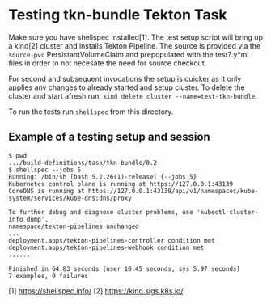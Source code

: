 # Testing tkn-bundle Tekton Task

Make sure you have shellspec installed[1]. The test setup script will bring up a
kind[2] cluster and installs Tekton Pipeline. The source is provided via the
`source-pvc` PersistantVolumeClaim and prepopulated with the test?.y*ml files in
order to not necesate the need for source checkout.

For second and subsequent invocations the setup is quicker as it only applies
any changes to already started and setup cluster. To delete the cluster and
start afresh run: `kind delete cluster --name=test-tkn-bundle`.

To run the tests run `shellspec` from this directory.

## Example of a testing setup and session

```shell
$ pwd
.../build-definitions/task/tkn-bundle/0.2
$ shellspec --jobs 5
Running: /bin/sh [bash 5.2.26(1)-release] {--jobs 5}
Kubernetes control plane is running at https://127.0.0.1:43139
CoreDNS is running at https://127.0.0.1:43139/api/v1/namespaces/kube-system/services/kube-dns:dns/proxy

To further debug and diagnose cluster problems, use 'kubectl cluster-info dump'.
namespace/tekton-pipelines unchanged
...
deployment.apps/tekton-pipelines-controller condition met
deployment.apps/tekton-pipelines-webhook condition met
.......

Finished in 64.83 seconds (user 10.45 seconds, sys 5.97 seconds)
7 examples, 0 failures
```

[1] https://shellspec.info/
[2] https://kind.sigs.k8s.io/
